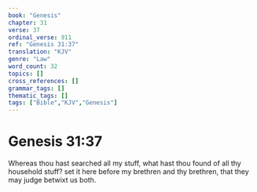 ```yaml
---
book: "Genesis"
chapter: 31
verse: 37
ordinal_verse: 911
ref: "Genesis 31:37"
translation: "KJV"
genre: "Law"
word_count: 32
topics: []
cross_references: []
grammar_tags: []
thematic_tags: []
tags: ["Bible","KJV","Genesis"]
---
```


# Genesis 31:37

Whereas thou hast searched all my stuff, what hast thou found of all thy household stuff? set it here before my brethren and thy brethren, that they may judge betwixt us both.
